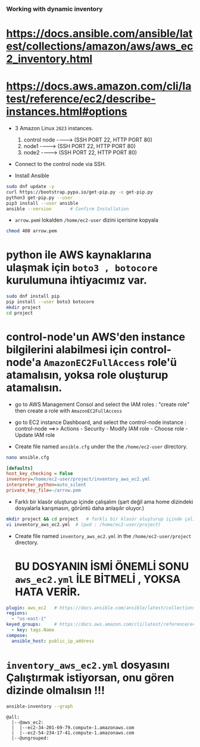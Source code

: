 ### Working with dynamic inventory

  # https://docs.ansible.com/ansible/latest/collections/amazon/aws/aws_ec2_inventory.html
  # https://docs.aws.amazon.com/cli/latest/reference/ec2/describe-instances.html#options

- 3 Amazon Linux `2023` instances.

    1. control node ----> (SSH PORT 22, HTTP PORT 80)
    2. node1        ----> (SSH PORT 22, HTTP PORT 80)
    3. node2        ----> (SSH PORT 22, HTTP PORT 80)

- Connect to the control node via SSH.
- Install Ansible

```bash (pwd: /home/ec2-user)
sudo dnf update -y
curl https://bootstrap.pypa.io/get-pip.py -o get-pip.py
python3 get-pip.py --user
pip3 install --user ansible
ansible --version       # Confirm Installation
```
  
- `arrow.pem`i lokalden `/home/ec2-user` dizini içerisine kopyala

```bash (pwd: /home/ec2-user)
chmod 400 arrow.pem
```

  # python ile AWS kaynaklarına ulaşmak için `boto3 , botocore` kurulumuna ihtiyacımız var.

```bash (pwd : /home/ec2-user)
sudo dnf install pip
pip install --user boto3 botocore 
mkdir project
cd project
```

  # control-node'un AWS'den instance bilgilerini alabilmesi için control-node'a  `AmazonEC2FullAccess` role'ü atamalısın, yoksa role oluşturup atamalısın.

- go to AWS Management Consol and select the IAM roles : "create role" then create a role with `AmazonEC2FullAccess`
- go to EC2 instance Dashboard, and select the control-node instance : control-node ==>> Actions - Security - Modify IAM role - Choose role - Update IAM role



- Create file named ```ansible.cfg``` under the the ```/home/ec2-user``` directory.

```bash (pwd : /home/ec2-user)
nano ansible.cfg
```
```ansible.cfg
[defaults]
host_key_checking = False
inventory=/home/ec2-user/project/inventory_aws_ec2.yml
interpreter_python=auto_silent
private_key_file=~/arrow.pem
```


- Farklı bir klasör oluşturup içinde çalışalım (şart değil ama home dizindeki dosyalarla karışmasın, görüntü daha anlaşılır oluyor.)

```bash (pwd : /home/ec2-user)
mkdir project && cd project   # farklı bir klasör oluşturup içinde çalışalım
vi inventory_aws_ec2.yml  # (pwd : /home/ec2-user/project)
```

- Create file named ```inventory_aws_ec2.yml``` in the `/home/ec2-user/project` directory.
  # BU DOSYANIN İSMİ ÖNEMLİ SONU `aws_ec2.yml`  İLE BİTMELİ , YOKSA HATA VERİR.

```yml   (inventory_aws_ec2.yml) (pwd : /home/ec2-user/project)
plugin: aws_ec2   # https://docs.ansible.com/ansible/latest/collections/amazon/aws/aws_ec2_inventory.html
regions:
  - "us-east-1"
keyed_groups:     # https://docs.aws.amazon.com/cli/latest/reference/ec2/describe-instances.html#options
  - key: tags.Name
compose:
  ansible_host: public_ip_address
```

  # `inventory_aws_ec2.yml` dosyasını Çalıştırmak istiyorsan, onu gören dizinde olmalısın !!!

```bash (pwd : /home/ec2-user/project)
ansible-inventory --graph
```

```
@all:
  |--@aws_ec2:
  |  |--ec2-34-201-69-79.compute-1.amazonaws.com
  |  |--ec2-54-234-17-41.compute-1.amazonaws.com
  |--@ungrouped:
```